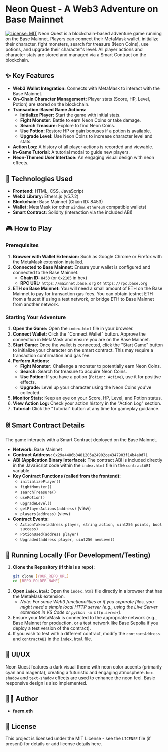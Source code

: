# Neon Quest - A Web3 Adventure on Base Mainnet

[![License: MIT](https://img.shields.io/badge/License-MIT-yellow.svg)](https://opensource.org/licenses/MIT) Neon Quest is a blockchain-based adventure game running on the Base Mainnet. Players can connect their MetaMask wallet, initialize their character, fight monsters, search for treasure (Neon Coins), use potions, and upgrade their character's level. All player actions and character stats are stored and managed via a Smart Contract on the blockchain.

## ✨ Key Features

* **Web3 Wallet Integration:** Connects with MetaMask to interact with the Base Mainnet.
* **On-Chain Character Management:** Player stats (Score, HP, Level, Potion) are stored on the blockchain.
* **Transaction-Based Game Actions:**
    * **Initialize Player:** Start the game with initial stats.
    * **Fight Monster:** Battle to earn Neon Coins or take damage.
    * **Search Treasure:** Explore to find Neon Coins.
    * **Use Potion:** Restore HP or gain bonuses if a potion is available.
    * **Upgrade Level:** Use Neon Coins to increase character level and stats.
* **Action Log:** A history of all player actions is recorded and viewable.
* **In-Game Tutorial:** A tutorial modal to guide new players.
* **Neon-Themed User Interface:** An engaging visual design with neon effects.

## 🚀 Technologies Used

* **Frontend:** HTML, CSS, JavaScript
* **Web3 Library:** Ethers.js (v5.7.2)
* **Blockchain:** Base Mainnet (Chain ID: 8453)
* **Wallet:** MetaMask (or other `window.ethereum` compatible wallets)
* **Smart Contract:** Solidity (interaction via the included ABI)

## 🎮 How to Play

### Prerequisites

1.  **Browser with Wallet Extension:** Such as Google Chrome or Firefox with the MetaMask extension installed.
2.  **Connected to Base Mainnet:** Ensure your wallet is configured and connected to the Base Mainnet.
    * **Chain ID:** `8453` (or `0x2105` in hex)
    * **RPC URL:** `https://mainnet.base.org` or `https://rpc.base.org`
3.  **ETH on Base Mainnet:** You will need a small amount of ETH on the Base Mainnet to pay for transaction gas fees. You can obtain testnet ETH from a faucet if using a test network, or bridge ETH to Base Mainnet from another network.

### Starting Your Adventure

1.  **Open the Game:** Open the `index.html` file in your browser.
2.  **Connect Wallet:** Click the "Connect Wallet" button. Approve the connection in MetaMask and ensure you are on the Base Mainnet.
3.  **Start Game:** Once the wallet is connected, click the "Start Game" button to initialize your character on the smart contract. This may require a transaction confirmation and gas fee.
4.  **Perform Actions:**
    * **Fight Monster:** Challenge a monster to potentially earn Neon Coins.
    * **Search:** Search for treasure to acquire Neon Coins.
    * **Use Potion:** If you have a potion (`Potion: Active`), use it for positive effects.
    * **Upgrade:** Level up your character using the Neon Coins you've collected.
5.  **Monitor Stats:** Keep an eye on your Score, HP, Level, and Potion status.
6.  **View Action Log:** Check your action history in the "Action Log" section.
7.  **Tutorial:** Click the "Tutorial" button at any time for gameplay guidance.

## ⛓️ Smart Contract Details

The game interacts with a Smart Contract deployed on the Base Mainnet.

* **Network:** Base Mainnet
* **Contract Address:** `0x29a4486b8481205a24902ce4347903f14b4a0d71`
* **ABI (Application Binary Interface):** The contract ABI is included directly in the JavaScript code within the `index.html` file in the `contractABI` variable.
* **Key Contract Functions (called from the frontend):**
    * `initializePlayer()`
    * `fightMonster()`
    * `searchTreasure()`
    * `usePotion()`
    * `upgradeLevel()`
    * `getPlayerActions(address)` (view)
    * `players(address)` (view)
* **Contract Events:**
    * `ActionTaken(address player, string action, uint256 points, bool success)`
    * `PotionUsed(address player)`
    * `Upgraded(address player, uint256 newLevel)`

## 🔧 Running Locally (For Development/Testing)

1.  **Clone the Repository (if this is a repo):**
    ```bash
    git clone [YOUR_REPO_URL]
    cd [REPO_FOLDER_NAME]
    ```
2.  **Open `index.html`:** Open the `index.html` file directly in a browser that has the MetaMask extension.
    * *Note: For some Web3 functionalities or if you separate files, you might need a simple local HTTP server (e.g., using the Live Server extension in VS Code or `python -m http.server`).*
3.  Ensure your MetaMask is connected to the appropriate network (e.g., Base Mainnet for production, or a test network like Base Sepolia if you deploy a test version of the contract).
4.  If you wish to test with a different contract, modify the `contractAddress` and `contractABI` in the `index.html` file.

## 🎨 UI/UX

Neon Quest features a dark visual theme with neon color accents (primarily cyan and magenta), creating a futuristic and engaging atmosphere. `box-shadow` and `text-shadow` effects are used to enhance the neon feel. Basic responsive design is also implemented.

## 🧑‍💻 Author

* **fuero.eth**

## 📝 License

This project is licensed under the MIT License - see the `LICENSE` file (if present) for details or add license details here.

